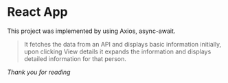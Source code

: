 # React App

This project was implemented by using Axios, async-await.

> It fetches the data from an API and 
> displays basic information initially, upon clicking View details it expands the information and displays detailed information for that person.

*Thank you for reading*


